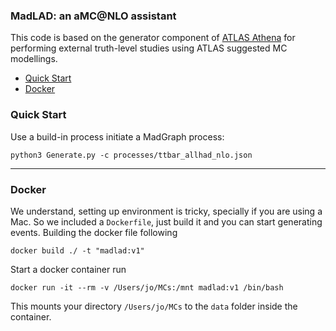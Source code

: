 ### MadLAD: an aMC@NLO assistant

This code is based on the generator component of [ATLAS Athena](https://gitlab.cern.ch/atlas/athena) for performing external truth-level studies using ATLAS suggested MC modellings.

- [Quick Start](#quick-start)
- [Docker](#docker)

### Quick Start
Use a build-in process initiate a MadGraph process:
```
python3 Generate.py -c processes/ttbar_allhad_nlo.json
```
---

### Docker
We understand, setting up environment is tricky, specially if you are using a Mac. So we included a `Dockerfile`, just build it and you can start generating events. Building the docker file following
```
docker build ./ -t "madlad:v1"
``` 
Start a docker container run
```
docker run -it --rm -v /Users/jo/MCs:/mnt madlad:v1 /bin/bash
```
This mounts your directory `/Users/jo/MCs` to the `data` folder inside the container.